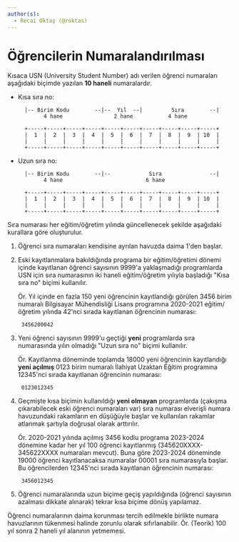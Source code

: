 ```yaml
---
author(s):
  - Recai Oktaş (@roktas)
---
```


Öğrencilerin Numaralandırılması
===============================

Kısaca USN (University Student Number) adı verilen öğrenci numaraları aşağıdaki
biçimde yazılan **10 haneli** numaralardır.

- Kısa sıra no:

        |-- Birim Kodu        --|--  Yıl  --|         Sıra        --|
              4 hane                2 hane           4 hane

        +-----+-----+-----+-----+-----+-----+-----+-----+-----+-----+
        |  1  |  2  |  3  |  4  |  5  |  6  |  7  |  8  |  9  | 10  |
        |     |     |     |     |     |     |     |     |     |     |
        +-----+-----+-----+-----+-----+-----+-----+-----+-----+-----+

- Uzun sıra no:

        |-- Birim Kodu        --|--            Sıra               --|
              4 hane                          6 hane

        +-----+-----+-----+-----+-----+-----+-----+-----+-----+-----+
        |  1  |  2  |  3  |  4  |  5  |  6  |  7  |  8  |  9  | 10  |
        |     |     |     |     |     |     |     |     |     |     |
        +-----+-----+-----+-----+-----+-----+-----+-----+-----+-----+

Sıra numarası her eğitim/öğretim yılında güncellenecek şekilde aşağıdaki
kurallara göre oluşturulur.

1. Öğrenci sıra numaraları kendisine ayrılan havuzda daima 1'den başlar.

2. Eski kayıtlanmalara bakıldığında programa bir eğitim/öğretimi dönemi içinde
   kayıtlanan öğrenci sayısının 9999'a yaklaşmadığı programlarda USN için sıra
   numarasının iki haneli eğitim/öğretim yılıyla başladığı "Kısa sıra no" biçimi
   kullanılır.

   Ör. Yıl içinde en fazla 150 yeni öğrencinin kayıtlandığı görülen 3456 birim
   numaralı Bilgisayar Mühendisliği Lisans programına 2020-2021 eğitim/öğretim
   yılında 42'nci sırada kayıtlanan öğrencinin numarası:

        3456200042

3. Yeni öğrenci sayısının 9999'u geçtiği **yeni** programlarda sıra numarasında
   yılın olmadığı "Uzun sıra no" biçimi kullanılır.

   Ör. Kayıtlanma döneminde toplamda 18000 yeni öğrencinin kayıtlandığı **yeni
   açılmış** 0123 birim numaralı İlahiyat Uzaktan Eğitim programına 12345'nci
   sırada kayıtlanan öğrencinin numarası:

        0123012345

4. Geçmişte kısa biçimin kullanıldığı **yeni olmayan** programlarda (çakışma
   çıkarabilecek eski öğrenci numaraları var) sıra numarası elverişli numara
   havuzundaki rakamların en düşüğüyle başlar ve kullanılan rakamlar atlanmak
   şartıyla doğrusal olarak arttırılır.

   Ör. 2020-2021 yılında açılmış 3456 kodlu programa 2023-2024 dönemine
   kadar her yıl 100 öğrenci kayıtlanmış (345620XXXX-345622XXXX numaraları mevcut).
   Buna göre 2023-2024 döneminde 19000 öğrenci kayıtlanacaksa numaralar 00001
   sıra numarasıyla başlar.  Bu öğrencilerden 12345'nci sırada kayıtlanan
   öğrencinin numarası:

        3456012345

5. Öğrenci numaralarında uzun biçime geçiş yapıldığında (öğrenci sayısının
   azalması dikkate alınarak) tekrar kısa biçime  dönüş yapılamaz.

Öğrenci numaralarının daima korunması tercih edilmekle birlikte numara
havuzlarının tükenmesi halinde zorunlu olarak sıfırlanabilir. Ör. (Teorik) 100
yıl sonra 2 haneli yıl alanının yetmemesi.
